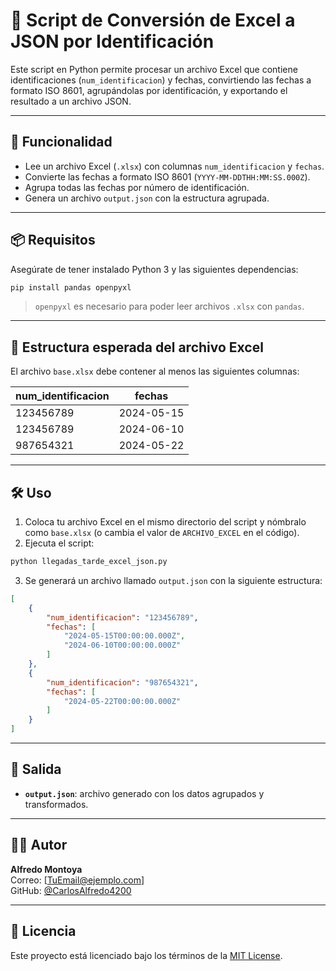 
# 📄 Script de Conversión de Excel a JSON por Identificación

Este script en Python permite procesar un archivo Excel que contiene identificaciones (`num_identificacion`) y fechas, convirtiendo las fechas a formato ISO 8601, agrupándolas por identificación, y exportando el resultado a un archivo JSON.

---

## 🚀 Funcionalidad

- Lee un archivo Excel (`.xlsx`) con columnas `num_identificacion` y `fechas`.
- Convierte las fechas a formato ISO 8601 (`YYYY-MM-DDTHH:MM:SS.000Z`).
- Agrupa todas las fechas por número de identificación.
- Genera un archivo `output.json` con la estructura agrupada.

---

## 📦 Requisitos

Asegúrate de tener instalado Python 3 y las siguientes dependencias:

```bash
pip install pandas openpyxl
```

> `openpyxl` es necesario para poder leer archivos `.xlsx` con `pandas`.

---

## 📁 Estructura esperada del archivo Excel

El archivo `base.xlsx` debe contener al menos las siguientes columnas:

| num_identificacion | fechas           |
|--------------------|------------------|
| 123456789          | 2024-05-15       |
| 123456789          | 2024-06-10       |
| 987654321          | 2024-05-22       |

---

## 🛠️ Uso

1. Coloca tu archivo Excel en el mismo directorio del script y nómbralo como `base.xlsx` (o cambia el valor de `ARCHIVO_EXCEL` en el código).
2. Ejecuta el script:

```bash
python llegadas_tarde_excel_json.py
```

3. Se generará un archivo llamado `output.json` con la siguiente estructura:

```json
[
    {
        "num_identificacion": "123456789",
        "fechas": [
            "2024-05-15T00:00:00.000Z",
            "2024-06-10T00:00:00.000Z"
        ]
    },
    {
        "num_identificacion": "987654321",
        "fechas": [
            "2024-05-22T00:00:00.000Z"
        ]
    }
]
```

---

## 📂 Salida

- **`output.json`**: archivo generado con los datos agrupados y transformados.

---

## 🧑‍💻 Autor

**Alfredo Montoya**  
Correo: [TuEmail@ejemplo.com]  
GitHub: [@CarlosAlfredo4200](https://github.com/CarlosAlfredo4200)

---

## 📄 Licencia

Este proyecto está licenciado bajo los términos de la [MIT License](LICENSE).
